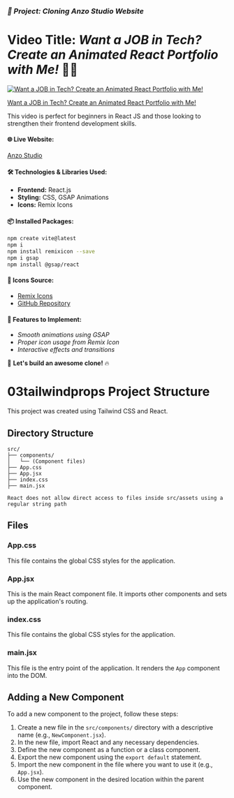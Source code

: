 ### ***📝 Project: Cloning Anzo Studio Website***

# **Video Title:** ***Want a JOB in Tech? Create an Animated React Portfolio with Me!*** 🚀✨  

[![Want a JOB in Tech? Create an Animated React Portfolio with Me!](https://img.youtube.com/vi/FWloC3al3JE/maxresdefault.jpg)](https://youtu.be/FWloC3al3JE?si=D9hTc21MLV2VSYpH)  

[Want a JOB in Tech? Create an Animated React Portfolio with Me!](https://youtu.be/FWloC3al3JE?si=D9hTc21MLV2VSYpH)

This video is perfect for beginners in React JS and those looking to strengthen their frontend development skills.  

#### **🌐 Live Website:**  
[Anzo Studio](https://www.anzo.studio/)  

#### **🛠️ Technologies & Libraries Used:**  
- **Frontend:** React.js  
- **Styling:** CSS, GSAP Animations  
- **Icons:** Remix Icons  

#### **📦 Installed Packages:**  
```bash
npm create vite@latest
npm i
npm install remixicon --save
npm i gsap
npm install @gsap/react
```

#### **🎨 Icons Source:**  
- [Remix Icons](https://remixicon.com/)  
- [GitHub Repository](https://github.com/Remix-Design/RemixIcon)  

#### **📌 Features to Implement:**  
* *Smooth animations using GSAP*
* *Proper icon usage from Remix Icon* 
* *Interactive effects and transitions*  

🚀 **Let's build an awesome clone!** 🔥

# 03tailwindprops Project Structure

This project was created using Tailwind CSS and React.

## Directory Structure

```
src/
├── components/
│   └── (Component files)
├── App.css
├── App.jsx
├── index.css
├── main.jsx
```

`React does not allow direct access to files inside src/assets using a regular string path`

## Files

### App.css

This file contains the global CSS styles for the application.

### App.jsx

This is the main React component file. It imports other components and sets up the application's routing.

### index.css

This file contains the global CSS styles for the application.

### main.jsx

This file is the entry point of the application. It renders the `App` component into the DOM.

## Adding a New Component

To add a new component to the project, follow these steps:

1. Create a new file in the `src/components/` directory with a descriptive name (e.g., `NewComponent.jsx`).
2. In the new file, import React and any necessary dependencies.
3. Define the new component as a function or a class component.
4. Export the new component using the `export default` statement.
5. Import the new component in the file where you want to use it (e.g., `App.jsx`).
6. Use the new component in the desired location within the parent component.
